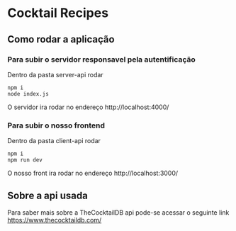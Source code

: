 # Cocktail Recipes

##  Como rodar a aplicação

### Para subir o servidor responsavel pela autentificação

Dentro da pasta server-api rodar

    npm i 
    node index.js

O servidor ira rodar no endereço http://localhost:4000/
    

### Para subir o nosso frontend

Dentro da pasta client-api rodar

    npm i 
    npm run dev
  
  O nosso front ira rodar no endereço http://localhost:3000/



## Sobre a api usada

Para saber mais sobre a  TheCocktailDB api pode-se acessar o seguinte link https://www.thecocktaildb.com/

 
